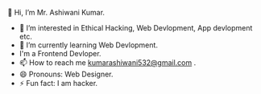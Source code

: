 👋 Hi, I’m Mr. Ashiwani Kumar.
- 👀 I’m interested in Ethical Hacking, Web Devlopment, App devlopment etc.
- 🌱 I’m currently learning Web Devlopment.
- I'm a Frontend Devloper.
- 📫 How to reach me kumarashiwani532@gmail.com .
- 😄 Pronouns: Web Designer.
- ⚡ Fun fact: I am hacker.

<!---
AshiwaniKumar-hacker/AshiwaniKumar-hacker is a ✨ special ✨ repository because its `README.md` (this file) appears on your GitHub profile.
You can click the Preview link to take a look at your changes.
--->

